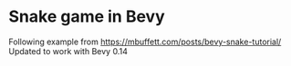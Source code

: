 # Snake game in Bevy

Following example from https://mbuffett.com/posts/bevy-snake-tutorial/
Updated to work with Bevy 0.14
